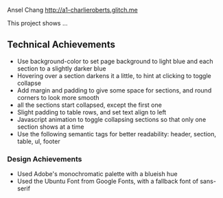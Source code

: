 Ansel Chang
http://a1-charlieroberts.glitch.me

This project shows ...

## Technical Achievements
- Use background-color to set page background to light blue and each section to a slightly darker blue
- Hovering over a section darkens it a little, to hint at clicking to toggle collapse
- Add margin and padding to give some space for sections, and round corners to look more smooth
- all the sections start collapsed, except the first one
- Slight padding to table rows, and set text align to left
- Javascript animation to toggle collapsing sections so that only one section shows at a time
- Use the following semantic tags for better readability: header, section, table, ul, footer

### Design Achievements
- Used Adobe's monochromatic palette with a blueish hue
- Used the Ubuntu Font from Google Fonts, with a fallback font of sans-serif

